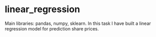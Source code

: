 # linear_regression
Main libraries: pandas, numpy, sklearn. In this task I have built a linear regression model for prediction share prices.
